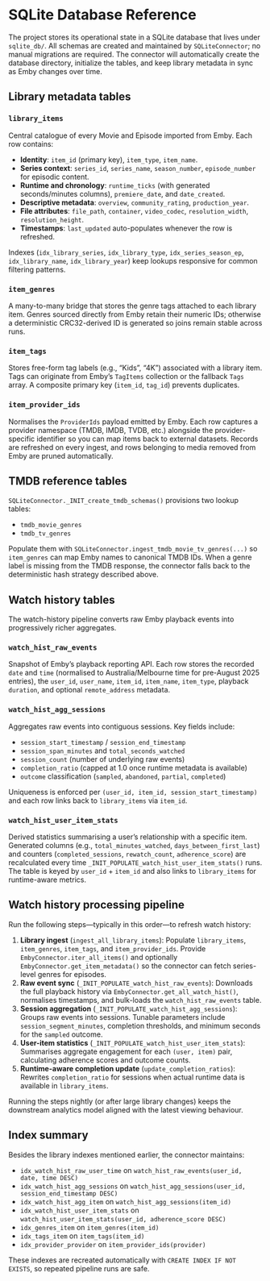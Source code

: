 # SQLite Database Reference

The project stores its operational state in a SQLite database that lives under `sqlite_db/`. All schemas are created and maintained by `SQLiteConnector`; no manual migrations are required. The connector will automatically create the database directory, initialize the tables, and keep library metadata in sync as Emby changes over time.

## Library metadata tables

### `library_items`

Central catalogue of every Movie and Episode imported from Emby. Each row contains:

- **Identity**: `item_id` (primary key), `item_type`, `item_name`.
- **Series context**: `series_id`, `series_name`, `season_number`, `episode_number` for episodic content.
- **Runtime and chronology**: `runtime_ticks` (with generated seconds/minutes columns), `premiere_date`, and `date_created`.
- **Descriptive metadata**: `overview`, `community_rating`, `production_year`.
- **File attributes**: `file_path`, `container`, `video_codec`, `resolution_width`, `resolution_height`.
- **Timestamps**: `last_updated` auto-populates whenever the row is refreshed.

Indexes (`idx_library_series`, `idx_library_type`, `idx_series_season_ep`, `idx_library_name`, `idx_library_year`) keep lookups responsive for common filtering patterns.

### `item_genres`

A many-to-many bridge that stores the genre tags attached to each library item. Genres sourced directly from Emby retain their numeric IDs; otherwise a deterministic CRC32-derived ID is generated so joins remain stable across runs.

### `item_tags`

Stores free-form tag labels (e.g., “Kids”, “4K”) associated with a library item. Tags can originate from Emby’s `TagItems` collection or the fallback `Tags` array. A composite primary key (`item_id`, `tag_id`) prevents duplicates.

### `item_provider_ids`

Normalises the `ProviderIds` payload emitted by Emby. Each row captures a provider namespace (TMDB, IMDB, TVDB, etc.) alongside the provider-specific identifier so you can map items back to external datasets. Records are refreshed on every ingest, and rows belonging to media removed from Emby are pruned automatically.

## TMDB reference tables

`SQLiteConnector._INIT_create_tmdb_schemas()` provisions two lookup tables:

- `tmdb_movie_genres`
- `tmdb_tv_genres`

Populate them with `SQLiteConnector.ingest_tmdb_movie_tv_genres(...)` so `item_genres` can map Emby names to canonical TMDB IDs. When a genre label is missing from the TMDB response, the connector falls back to the deterministic hash strategy described above.

## Watch history tables

The watch-history pipeline converts raw Emby playback events into progressively richer aggregates.

### `watch_hist_raw_events`

Snapshot of Emby’s playback reporting API. Each row stores the recorded `date` and `time` (normalised to Australia/Melbourne time for pre-August 2025 entries), the `user_id`, `user_name`, `item_id`, `item_name`, `item_type`, playback `duration`, and optional `remote_address` metadata.

### `watch_hist_agg_sessions`

Aggregates raw events into contiguous sessions. Key fields include:

- `session_start_timestamp` / `session_end_timestamp`
- `session_span_minutes` and `total_seconds_watched`
- `session_count` (number of underlying raw events)
- `completion_ratio` (capped at 1.0 once runtime metadata is available)
- `outcome` classification (`sampled`, `abandoned`, `partial`, `completed`)

Uniqueness is enforced per `(user_id, item_id, session_start_timestamp)` and each row links back to `library_items` via `item_id`.

### `watch_hist_user_item_stats`

Derived statistics summarising a user’s relationship with a specific item. Generated columns (e.g., `total_minutes_watched`, `days_between_first_last`) and counters (`completed_sessions`, `rewatch_count`, `adherence_score`) are recalculated every time `_INIT_POPULATE_watch_hist_user_item_stats()` runs. The table is keyed by `user_id` + `item_id` and also links to `library_items` for runtime-aware metrics.

## Watch history processing pipeline

Run the following steps—typically in this order—to refresh watch history:

1. **Library ingest** (`ingest_all_library_items`): Populate `library_items`, `item_genres`, `item_tags`, and `item_provider_ids`. Provide `EmbyConnector.iter_all_items()` and optionally `EmbyConnector.get_item_metadata()` so the connector can fetch series-level genres for episodes.
2. **Raw event sync** (`_INIT_POPULATE_watch_hist_raw_events`): Downloads the full playback history via `EmbyConnector.get_all_watch_hist()`, normalises timestamps, and bulk-loads the `watch_hist_raw_events` table.
3. **Session aggregation** (`_INIT_POPULATE_watch_hist_agg_sessions`): Groups raw events into sessions. Tunable parameters include `session_segment_minutes`, completion thresholds, and minimum seconds for the `sampled` outcome.
4. **User-item statistics** (`_INIT_POPULATE_watch_hist_user_item_stats`): Summarises aggregate engagement for each `(user, item)` pair, calculating adherence scores and outcome counts.
5. **Runtime-aware completion update** (`update_completion_ratios`): Rewrites `completion_ratio` for sessions when actual runtime data is available in `library_items`.

Running the steps nightly (or after large library changes) keeps the downstream analytics model aligned with the latest viewing behaviour.

## Index summary

Besides the library indexes mentioned earlier, the connector maintains:

- `idx_watch_hist_raw_user_time` on `watch_hist_raw_events(user_id, date, time DESC)`
- `idx_watch_hist_agg_sessions` on `watch_hist_agg_sessions(user_id, session_end_timestamp DESC)`
- `idx_watch_hist_agg_item` on `watch_hist_agg_sessions(item_id)`
- `idx_watch_hist_user_item_stats` on `watch_hist_user_item_stats(user_id, adherence_score DESC)`
- `idx_genres_item` on `item_genres(item_id)`
- `idx_tags_item` on `item_tags(item_id)`
- `idx_provider_provider` on `item_provider_ids(provider)`

These indexes are recreated automatically with `CREATE INDEX IF NOT EXISTS`, so repeated pipeline runs are safe.
